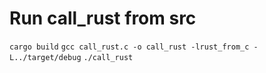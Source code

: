 # Run call_rust from src
`cargo build`
`gcc call_rust.c -o call_rust -lrust_from_c -L../target/debug`
`./call_rust`